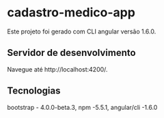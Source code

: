 # cadastro-medico-app

Este projeto foi gerado com CLI angular versão 1.6.0.

## Servidor de desenvolvimento

 Navegue até http://localhost:4200/. 

## Tecnologias
bootstrap - 4.0.0-beta.3, npm -5.5.1, angular/cli -1.6.0
